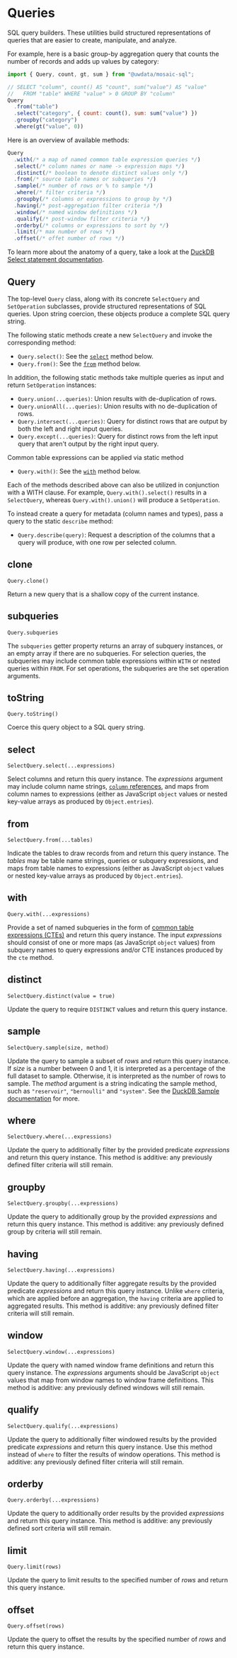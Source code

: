 # Queries

SQL query builders.
These utilities build structured representations of queries that are easier to create, manipulate, and analyze.

For example, here is a basic group-by aggregation query that counts the number of records and adds up values by category:

``` js
import { Query, count, gt, sum } from "@uwdata/mosaic-sql";

// SELECT "column", count() AS "count", sum("value") AS "value"
//   FROM "table" WHERE "value" > 0 GROUP BY "column"
Query
  .from("table")
  .select("category", { count: count(), sum: sum("value") })
  .groupby("category")
  .where(gt("value", 0))
```

Here is an overview of available methods:

``` js
Query
  .with(/* a map of named common table expression queries */)
  .select(/* column names or name -> expression maps */)
  .distinct(/* boolean to denote distinct values only */)
  .from(/* source table names or subqueries */)
  .sample(/* number of rows or % to sample */)
  .where(/* filter criteria */)
  .groupby(/* columns or expressions to group by */)
  .having(/* post-aggregation filter criteria */)
  .window(/* named window definitions */)
  .qualify(/* post-window filter criteria */)
  .orderby(/* columns or expressions to sort by */)
  .limit(/* max number of rows */)
  .offset(/* offet number of rows */)
```

To learn more about the anatomy of a query, take a look at the [DuckDB Select statement documentation](https://duckdb.org/docs/sql/statements/select).

## Query

The top-level `Query` class, along with its concrete `SelectQuery` and `SetOperation` subclasses, provide structured representations of SQL queries.
Upon string coercion, these objects produce a complete SQL query string.

The following static methods create a new `SelectQuery` and invoke the corresponding method:

- `Query.select()`: See the [`select`](#select) method below.
- `Query.from()`: See the [`from`](#from) method below.

In addition, the following static methods take multiple queries as input and return `SetOperation` instances:

- `Query.union(...queries)`: Union results with de-duplication of rows.
- `Query.unionAll(...queries)`: Union results with no de-duplication of rows.
- `Query.intersect(...queries)`: Query for distinct rows that are output by both the left and right input queries.
- `Query.except(...queries)`: Query for distinct rows from the left input query that aren't output by the right input query.

Common table expressions can be applied via static method

- `Query.with()`: See the [`with`](#with) method below.

Each of the methods described above can also be utilized in conjunction with a WITH clause. For example, `Query.with().select()` results in a `SelectQuery`, whereas `Query.with().union()` will produce a `SetOperation`.

To instead create a query for metadata (column names and types), pass a query to the static `describe` method:

- `Query.describe(query)`: Request a description of the columns that a query will produce, with one row per selected column.

## clone

`Query.clone()`

Return a new query that is a shallow copy of the current instance.

## subqueries

`Query.subqueries`

The `subqueries` getter property returns an array of subquery instances, or an empty array if there are no subqueries. For selection queries, the subqueries may include common table expressions within `WITH` or nested queries within `FROM`. For set operations, the subqueries are the set operation arguments.

## toString

`Query.toString()`

Coerce this query object to a SQL query string.

## select

`SelectQuery.select(...expressions)`

Select columns and return this query instance.
The _expressions_ argument may include column name strings, [`column` references](./expressions#column), and maps from column names to expressions (either as JavaScript `object` values or nested key-value arrays as produced by `Object.entries`).

## from

`SelectQuery.from(...tables)`

Indicate the tables to draw records from and return this query instance.
The _tables_ may be table name strings, queries or subquery expressions, and maps from table names to expressions (either as JavaScript `object` values or nested key-value arrays as produced by `Object.entries`).

## with

`Query.with(...expressions)`

Provide a set of named subqueries in the form of [common table expressions (CTEs)](https://duckdb.org/docs/sql/query_syntax/with.html) and return this query instance.
The input _expressions_ should consist of one or more maps (as JavaScript `object` values) from subquery names to query expressions and/or CTE instances produced by the `cte` method.

## distinct

`SelectQuery.distinct(value = true)`

Update the query to require `DISTINCT` values and return this query instance.

## sample

`SelectQuery.sample(size, method)`

Update the query to sample a subset of _rows_ and return this query instance.
If _size_ is a number between 0 and 1, it is interpreted as a percentage of the full dataset to sample.
Otherwise, it is interpreted as the number of rows to sample.
The _method_ argument is a string indicating the sample method, such as `"reservoir"`, `"bernoulli"` and `"system"`.
See the [DuckDB Sample documentation](https://duckdb.org/docs/sql/samples) for more.

## where

`SelectQuery.where(...expressions)`

Update the query to additionally filter by the provided predicate _expressions_ and return this query instance.
This method is additive: any previously defined filter criteria will still remain.

## groupby

`SelectQuery.groupby(...expressions)`

Update the query to additionally group by the provided _expressions_ and return this query instance.
This method is additive: any previously defined group by criteria will still remain.

## having

`SelectQuery.having(...expressions)`

Update the query to additionally filter aggregate results by the provided predicate _expressions_ and return this query instance.
Unlike `where` criteria, which are applied before an aggregation, the `having` criteria are applied to aggregated results.
This method is additive: any previously defined filter criteria will still remain.

## window

`SelectQuery.window(...expressions)`

Update the query with named window frame definitions and return this query instance.
The _expressions_ arguments should be JavaScript `object` values that map from window names to window frame definitions.
This method is additive: any previously defined windows will still remain.

## qualify

`SelectQuery.qualify(...expressions)`

Update the query to additionally filter windowed results by the provided predicate _expressions_ and return this query instance.
Use this method instead of `where` to filter the results of window operations.
This method is additive: any previously defined filter criteria will still remain.

## orderby

`Query.orderby(...expressions)`

Update the query to additionally order results by the provided _expressions_ and return this query instance.
This method is additive: any previously defined sort criteria will still remain.

## limit

`Query.limit(rows)`

Update the query to limit results to the specified number of _rows_ and return this query instance.

## offset

`Query.offset(rows)`

Update the query to offset the results by the specified number of _rows_ and return this query instance.
